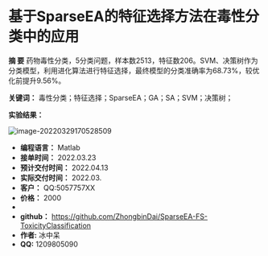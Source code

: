 # 基于SparseEA的特征选择方法在毒性分类中的应用

**摘 要** 药物毒性分类，5分类问题，样本数2513，特征数206。SVM、决策树作为分类模型，利用进化算法进行特征选择，最终模型的分类准确率为68.73%，较优化前提升9.56%。

**关键词：** 毒性分类；特征选择；SparseEA；GA；SA；SVM；决策树；

**实验结果：**

![image-20220329170528509](https://github.com/ZhongbinDai/SparseEA-FS-ToxicityClassification/tree/main/Result/SparseEA_FsData5_N30_Gen1000.png)



- **编程语言：** Matlab
- **接单时间：** 2022.03.23
- **预计交付时间：** 2022.04.13
- **实际交付时间：** 2022.03.
- **客户：** QQ:5057757XX
- **价格：** 2000
- 
- **github：** https://github.com/ZhongbinDai/SparseEA-FS-ToxicityClassification
- **作者:** 冰中呆
- **QQ:** 1209805090



